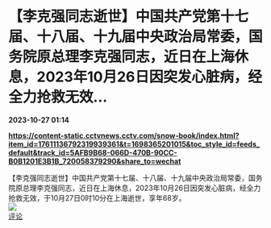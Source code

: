 # 【李克强同志逝世】中国共产党第十七届、十八届、十九届中央政治局常委，国务院原总理李克强同志，近日在上海休息，2023年10月26日因突发心脏病，经全力抢救无效...

**2023-10-27 01:14**

**https://content-static.cctvnews.cctv.com/snow-book/index.html?item_id=17611136792319939361&t=1698365201015&toc_style_id=feeds_default&track_id=5AFB9B68-066D-470B-90CC-B0B1201E3B1B_720058379290&share_to=wechat**

【李克强同志逝世】中国共产党第十七届、十八届、十九届中央政治局常委，国务院原总理李克强同志，近日在上海休息，2023年10月26日因突发心脏病，经全力抢救无效，于10月27日0时10分在上海逝世，享年68岁。  
![](https://img3.chouti.com/CHOUTI_20231027/695F4E2E7C9F4F97A9C7A5C82D4F1272_W500H500.jpeg)  
[评论](https://m.chouti.com/link/40418237)